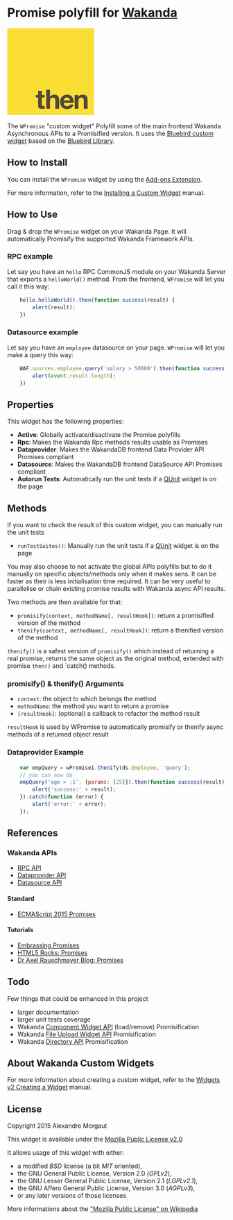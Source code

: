 # Promise polyfill for [Wakanda](http://wakanda.org)

![Promise Icon](./icons/then.png) 

The `WPromise` "custom widget" Polyfill some of the main frontend Wakanda Asynchronous APIs to a Promisified version.
It uses the [Bluebird custom widget](https://github.com/AMorgaut/Bluebird) based on the [Bluebird Library](https://github.com/petkaantonov/bluebird).


## How to Install

You can install the `WPromise` widget by using the [Add-ons Extension](http://doc.wakanda.org/WakandaStudio/help/Title/en/page4263.html "Add-ons Extension"). 

For more information, refer to the [Installing a Custom Widget](http://doc.wakanda.org/WakandaStudio/help/Title/en/page3869.html#1056003 "Installing a Custom Widget") manual.

## How to Use

Drag & drop the `WPromise` widget on your Wakanda Page. It will automatically Promisify the supported Wakanda Framework APIs.

### RPC example

Let say you have an `hello` RPC CommonJS module on your Wakanda Server that exports a `helloWorld()` method. From the frontend, `WPromise` will let you call it this way:

```javascript
    hello.helloWorld().then(function success(result) {
    	alert(result);
    })    
```

### Datasource example

Let say you have an `employee` datasource on your page. `WPromise` will let you make a query this way:

```javascript
    WAF.sources.employee.query('salary > 50000').then(function success(event) {
    	alert(event.result.length);
    })    
```

## Properties

This widget has the following properties:

* __Active__: Globally activate/disactivate the Promise polyfills
* __Rpc__: Makes the Wakanda Rpc methods results usable as Promises
* __Dataprovider__: Makes the WakandaDB frontend Data Provider API Promises compliant
* __Datasource__: Makes the WakandaDB frontend DataSource API Promises compliant
* __Autorun Tests__: Automatically run the unit tests if a [QUnit](https://github.com/AMorgaut/WQunit) widget is on the page

## Methods

If you want to check the result of this custom widget, you can manually run the unit tests

* `runTestSuites()`: Manually run the unit tests if a [QUnit](https://github.com/AMorgaut/WQunit) widget is on the page

You may also choose to not activate the global APIs polyfills but to do it manually on specific objects/methods
only when it makes sens. It can be faster as their is less initialisation time required.
It can be very useful to parallelise or chain existing promise results with Wakanda async API results.

Two methods are then available for that:

* `promisify(context, methodName[, resultHook])`: return a promisified version of the method
* `thenify(context, methodName[, resultHook])`: return a thenified version of the method

`thenify()` is a safest version of `promisify()` which instead of returning a real promise, returns the
same object as the original method, extended with promise `then()` and `catch() methods.

### promisify() & thenify() Arguments

* `context`: the object to which belongs the method
* `methodName`: the method you want to return a promise
* `[resultHook]`: (optional) a callback to refactor the method result

`resultHook` is used by WPromise to automatically promisify or thenify async methods of a returned object result

### Dataprovider Example

```javascript
	var empQuery = wPromise1.thenify(ds.Employee, 'query');
	// you can now do
    empQuery('age > :1', {params: [25]}).then(function success(result) {
    	alert('success:' + result);
    }).catch(function (error) {
		alert('error:' + error);
	});
```
## References

### Wakanda APIs

* [RPC API](http://doc.wakanda.org/home2.fr.html#/Using-JSON-RPC-Services/Calling-Methods-from-the-Client-Side.300-306631.en.html)
* [Dataprovider API](http://doc.wakanda.org/home2.fr.html#/Dataprovider/Introduction.200-608064.en.html)
* [Datasource API](http://doc.wakanda.org/home2.fr.html#/Datasource/Introduction/What-is-a-Datasource.300-607007.en.html)

#### Standard

* [ECMAScript 2015 Promises](http://people.mozilla.org/~jorendorff/es6-draft.html#sec-promise-constructor)

#### Tutorials

* [Embrassing Promises](http://javascriptplayground.com/blog/2015/02/promises/)
* [HTML5 Rocks: Promises](http://www.html5rocks.com/en/tutorials/es6/promises/)
* [Dr Axel Rauschmayer Blog: Promises](http://www.2ality.com/2014/10/es6-promises-api.html)



## Todo

Few things that could be enhanced in this project

* larger documentation
* larger unit tests coverage
* Wakanda [Component Widget API](http://doc.wakanda.org/home2.en.html#/Wakanda-Widgets-Instance-API/Component.201-854895.en.html) (load/remove) Promisification
* Wakanda [File Upload Widget API](http://doc.wakanda.org/home2.en.html#/Wakanda-Widgets-Instance-API/File-Upload.201-945110.en.html) Promisification
* Wakanda [Directory API](http://doc.wakanda.org/home2.fr.html#/Directory/Directory-Class.201-814668.en.html) Promisification


## About Wakanda Custom Widgets

For more information about creating a custom widget, refer to the [Widgets v2 Creating a Widget](http://doc.wakanda.org/Wakanda/help/Title/en/page3849.html "Widgets v2 Creating a Widget") manual.


## License

Copyright 2015 Alexandre Morgaut

This widget is available under the [Mozilla Public License v2.0](https://www.mozilla.org/MPL/2.0/)

It allows usage of this widget with either:

* a modified *BSD* license (a bit *MIT* oriented),
* the GNU General Public License, Version 2.0 (*GPLv2*), 
* the GNU Lesser General Public License, Version 2.1 (*LGPLv2.1*), 
* the GNU Affero General Public License, Version 3.0 (*AGPLv3*), 
* or any later versions of those licenses

More informations about the ["Mozilla Public License" on Wikipedia](http://en.wikipedia.org/wiki/Mozilla_Public_License)
